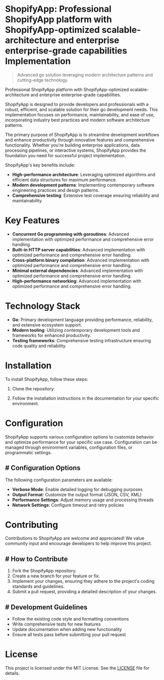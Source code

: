 <!-- fallback_ShopifyApp_20250807051134_62491 -->

# ShopifyApp: Professional ShopifyApp platform with ShopifyApp-optimized scalable-architecture and enterprise enterprise-grade capabilities Implementation
> Advanced go solution leveraging modern architecture patterns and cutting-edge technology.

Professional ShopifyApp platform with ShopifyApp-optimized scalable-architecture and enterprise enterprise-grade capabilities.

ShopifyApp is designed to provide developers and professionals with a robust, efficient, and scalable solution for their go development needs. This implementation focuses on performance, maintainability, and ease of use, incorporating industry best practices and modern software architecture patterns.

The primary purpose of ShopifyApp is to streamline development workflows and enhance productivity through innovative features and comprehensive functionality. Whether you're building enterprise applications, data processing pipelines, or interactive systems, ShopifyApp provides the foundation you need for successful project implementation.

ShopifyApp's key benefits include:

* **High-performance architecture**: Leveraging optimized algorithms and efficient data structures for maximum performance.
* **Modern development patterns**: Implementing contemporary software engineering practices and design patterns.
* **Comprehensive testing**: Extensive test coverage ensuring reliability and maintainability.

# Key Features

* **Concurrent Go programming with goroutines**: Advanced implementation with optimized performance and comprehensive error handling.
* **Built-in HTTP server capabilities**: Advanced implementation with optimized performance and comprehensive error handling.
* **Cross-platform binary compilation**: Advanced implementation with optimized performance and comprehensive error handling.
* **Minimal external dependencies**: Advanced implementation with optimized performance and comprehensive error handling.
* **High-performance networking**: Advanced implementation with optimized performance and comprehensive error handling.

# Technology Stack

* **Go**: Primary development language providing performance, reliability, and extensive ecosystem support.
* **Modern tooling**: Utilizing contemporary development tools and frameworks for enhanced productivity.
* **Testing frameworks**: Comprehensive testing infrastructure ensuring code quality and reliability.

# Installation

To install ShopifyApp, follow these steps:

1. Clone the repository:


2. Follow the installation instructions in the documentation for your specific environment.

# Configuration

ShopifyApp supports various configuration options to customize behavior and optimize performance for your specific use case. Configuration can be managed through environment variables, configuration files, or programmatic settings.

## # Configuration Options

The following configuration parameters are available:

* **Verbose Mode**: Enable detailed logging for debugging purposes
* **Output Format**: Customize the output format (JSON, CSV, XML)
* **Performance Settings**: Adjust memory usage and processing threads
* **Network Settings**: Configure timeout and retry policies

# Contributing

Contributions to ShopifyApp are welcome and appreciated! We value community input and encourage developers to help improve this project.

## # How to Contribute

1. Fork the ShopifyApp repository.
2. Create a new branch for your feature or fix.
3. Implement your changes, ensuring they adhere to the project's coding standards and guidelines.
4. Submit a pull request, providing a detailed description of your changes.

## # Development Guidelines

* Follow the existing code style and formatting conventions
* Write comprehensive tests for new features
* Update documentation when adding new functionality
* Ensure all tests pass before submitting your pull request

# License

This project is licensed under the MIT License. See the [LICENSE](https://github.com/sandibrrm/ShopifyApp/blob/main/LICENSE) file for details.
